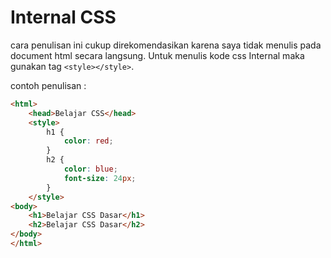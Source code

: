 # Internal CSS

cara penulisan ini cukup direkomendasikan karena saya tidak menulis pada document html secara langsung. Untuk menulis kode css Internal maka gunakan tag `<style></style>`.

contoh penulisan :
```html
<html>
    <head>Belajar CSS</head>
    <style>
        h1 {
            color: red;
        }
        h2 {
            color: blue;
            font-size: 24px;
        }
    </style>
<body>
    <h1>Belajar CSS Dasar</h1>
    <h2>Belajar CSS Dasar</h2>
</body>
</html>
```